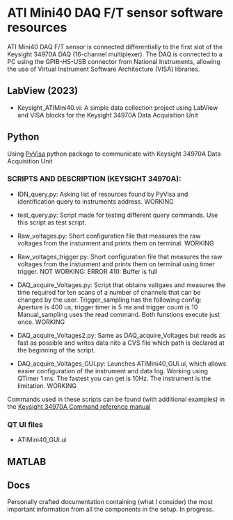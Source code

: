 # ATI Mini40 DAQ F/T sensor software resources
ATI Mini40 DAQ F/T sensor is connected differentially to the first slot of the Keysight 34970A DAQ (16-channel multiplexer). The DAQ is connected to a PC using the GPIB-HS-USB connector from National Instruments, allowing the use of Virtual Instrument Software Architecture (VISA) libraries. 


## LabView (2023)

 - Keysight_ATIMini40.vi: A simple data collection project using LabView and VISA blocks for the Keysight 34970A Data Acquisition Unit

## Python
Using [PyVisa](https://pyvisa.readthedocs.io/en/latest/index.html) python package to communicate with Keysight 34970A Data Acquisition Unit

### SCRIPTS AND DESCRIPTION (KEYSIGHT 34970A):

- IDN_query.py: Asking list of resources found by PyVisa and identification query to instruments address. WORKING
- test_query.py: Script made for testing different query commands. Use this script as test script.
- Raw_voltages.py: Short configuration file that measures the raw voltages from the insturment and prints them on terminal. WORKING
- Raw_voltages_trigger.py: Short configuration file that measures the raw voltages from the insturment and prints them on terminal using timer trigger. NOT WORKING: ERROR 410: Buffer is full

- DAQ_acquire_Voltages.py: Script that obtains valtgaes and measures the time required for ten scans of a number of channels that can be changed by the user. Trigger_sampling has the following config: Aperture is 400 us, trigger timer is 5 ms and trigger count is 10  Manual_sampling uses the read command. Both funstions execute just once. WORKING

- DAQ_acquire_Voltages2.py: Same as DAQ_acquire_Voltages but reads as fast as possible and writes data nito a CVS file which path is declared at the beginning of the script. 

- DAQ_acquire_Voltages_GUI.py: Launches ATIMini40_GUI.ui, which allows easier configuration of the instrument and data log. Working using QTimer 1 ms. The fastest you can get is 10Hz. The instrument is the limitation. WORKING


Commands used in these scripts can be found (with additional examples) in the [Keysight 34970A Command reference manual](https://documentation.help/Keysight-34970A-34972A/)

### QT UI files

- ATIMini40_GUI.ui

## MATLAB

## Docs
Personally crafted documentation containing (what I consider) the most important information from all the components in the setup. In progress.


